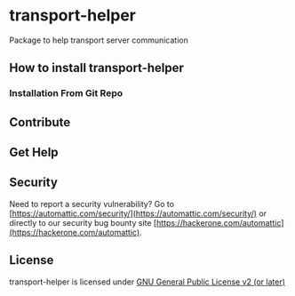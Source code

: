 # transport-helper

Package to help transport server communication

## How to install transport-helper

### Installation From Git Repo

## Contribute

## Get Help

## Security

Need to report a security vulnerability? Go to [https://automattic.com/security/](https://automattic.com/security/) or directly to our security bug bounty site [https://hackerone.com/automattic](https://hackerone.com/automattic).

## License

transport-helper is licensed under [GNU General Public License v2 (or later)](./LICENSE.txt)

